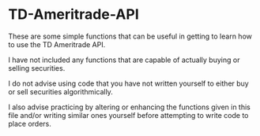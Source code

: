 # TD-Ameritrade-API
These are some simple functions that can be useful in getting to learn how to use the TD Ameritrade API.  

I have not included any functions that are capable of actually buying or selling securities.

I do not advise using code that you have not written yourself to either buy or sell securities algorithmically.

I also advise practicing by altering or enhancing the functions given in this file and/or writing similar ones yourself before attempting to write code to place orders.
